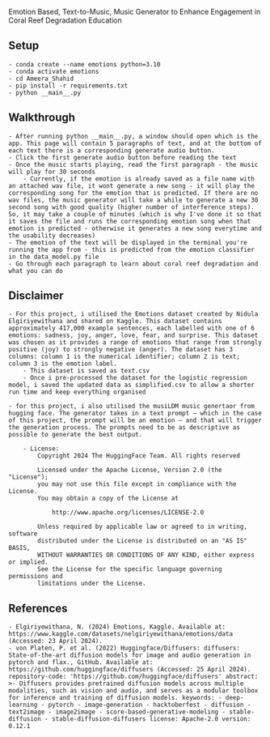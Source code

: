 Emotion Based, Text-to-Music, Music Generator to Enhance Engagement in Coral Reef Degradation Education

## Setup
    - conda create --name emotions python=3.10
    - conda activate emotions
    - cd Ameera_Shahid
    - pip install -r requirements.txt
    - python __main__.py

## Walkthrough
    - After running python __main__.py, a window should open which is the app. This page will contain 5 paragraphs of text, and at the bottom of each text there is a corresponding generate audio button. 
    - Click the first generate audio button before reading the text
    - Once the music starts playing, read the first paragraph - the music will play for 30 seconds 
        - Currently, if the emotion is already saved as a file name with an attached wav file, it wont generate a new song - it will play the corresponding song for the emotion that is predicted. If there are no wav files, the music generator will take a while to generate a new 30 second song with good quality (higher number of interference steps). So, it may take a couple of minutes (which is why I've done it so that it saves the file and runs the corresponding emotion song when that emotion is predicted - otherwise it generates a new song everytime and the usability decreases)
    - The emotion of the text will be displayed in the terminal you're running the app from - this is predicted from the emotion classifier in the data_model.py file
    - Go through each paragraph to learn about coral reef degradation and what you can do

## Disclaimer
    - For this project, i utilised the Emotions dataset created by Nidula Elgiriyewithana and shared on Kaggle. This dataset contains approximately 417,000 example sentences, each labelled with one of 6 emotions: sadness, joy, anger, love, fear, and surprise. This dataset was chosen as it provides a range of emotions that range from strongly positive (joy) to strongly negative (anger). The dataset has 3 columns: column 1 is the numerical identifier; column 2 is text; column 3 is the emotion label. 
        - This dataset is saved as text.csv 
        - Once i pre-processed the dataset for the logistic regression model, i saved the updated data as simplified.csv to allow a shorter run time and keep everything organised
    
    - for this project, i also utilised the musiLDM music genertaor from hugging face. The generator takes in a text prompt – which in the case of this project, the prompt will be an emotion – and that will trigger the generation process. The prompts need to be as descriptive as possible to generate the best output.
    
        - License:
            Copyright 2024 The HuggingFace Team. All rights reserved

            Licensed under the Apache License, Version 2.0 (the "License");
            you may not use this file except in compliance with the License.
            You may obtain a copy of the License at

                http://www.apache.org/licenses/LICENSE-2.0

            Unless required by applicable law or agreed to in writing, software
            distributed under the License is distributed on an "AS IS" BASIS,
            WITHOUT WARRANTIES OR CONDITIONS OF ANY KIND, either express or implied.
            See the License for the specific language governing permissions and
            limitations under the License.

## References
    - Elgiriyewithana, N. (2024) Emotions, Kaggle. Available at: https://www.kaggle.com/datasets/nelgiriyewithana/emotions/data (Accessed: 23 April 2024). 
    - von Platen, P. et al. (2022) Huggingface/Diffusers: diffusers: State-of-the-art diffusion models for image and audio generation in pytorch and flax., GitHub. Available at: https://github.com/huggingface/diffusers (Accessed: 25 April 2024).  repository-code: 'https://github.com/huggingface/diffusers' abstract: >- Diffusers provides pretrained diffusion models across multiple modalities, such as vision and audio, and serves as a modular toolbox for inference and training of diffusion models. keywords: - deep-learning - pytorch - image-generation - hacktoberfest - diffusion - text2image - image2image - score-based-generative-modeling - stable-diffusion - stable-diffusion-diffusers license: Apache-2.0 version: 0.12.1
